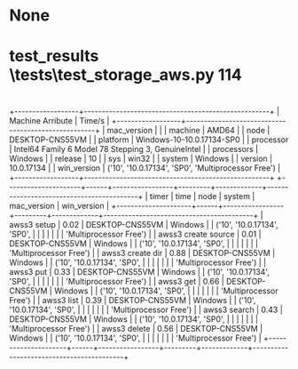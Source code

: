 
# ######################################################################
# None
# test_results \tests\test_storage_aws.py 114
# ######################################################################
+------------------+----------------------------------------------------+
| Machine Arribute | Time/s                                             |
+------------------+----------------------------------------------------+
| mac_version      |                                                    |
| machine          | AMD64                                              |
| node             | DESKTOP-CNS55VM                                    |
| platform         | Windows-10-10.0.17134-SP0                          |
| processor        | Intel64 Family 6 Model 78 Stepping 3, GenuineIntel |
| processors       | Windows                                            |
| release          | 10                                                 |
| sys              | win32                                              |
| system           | Windows                                            |
| version          | 10.0.17134                                         |
| win_version      | ('10', '10.0.17134', 'SP0', 'Multiprocessor Free') |
+------------------+----------------------------------------------------+
+---------------------+------+-----------------+---------+-------------+------------------------------------------+
| timer               | time | node            | system  | mac_version | win_version                              |
+---------------------+------+-----------------+---------+-------------+------------------------------------------+
| awss3 setup         | 0.02 | DESKTOP-CNS55VM | Windows |             | ('10', '10.0.17134', 'SP0',              |
|                     |      |                 |         |             | 'Multiprocessor Free')                   |
| awss3 create source | 0.01 | DESKTOP-CNS55VM | Windows |             | ('10', '10.0.17134', 'SP0',              |
|                     |      |                 |         |             | 'Multiprocessor Free')                   |
| awss3 create dir    | 0.88 | DESKTOP-CNS55VM | Windows |             | ('10', '10.0.17134', 'SP0',              |
|                     |      |                 |         |             | 'Multiprocessor Free')                   |
| awss3 put           | 0.33 | DESKTOP-CNS55VM | Windows |             | ('10', '10.0.17134', 'SP0',              |
|                     |      |                 |         |             | 'Multiprocessor Free')                   |
| awss3 get           | 0.66 | DESKTOP-CNS55VM | Windows |             | ('10', '10.0.17134', 'SP0',              |
|                     |      |                 |         |             | 'Multiprocessor Free')                   |
| awss3 list          | 0.39 | DESKTOP-CNS55VM | Windows |             | ('10', '10.0.17134', 'SP0',              |
|                     |      |                 |         |             | 'Multiprocessor Free')                   |
| awss3 search        | 0.43 | DESKTOP-CNS55VM | Windows |             | ('10', '10.0.17134', 'SP0',              |
|                     |      |                 |         |             | 'Multiprocessor Free')                   |
| awss3 delete        | 0.56 | DESKTOP-CNS55VM | Windows |             | ('10', '10.0.17134', 'SP0',              |
|                     |      |                 |         |             | 'Multiprocessor Free')                   |
+---------------------+------+-----------------+---------+-------------+------------------------------------------+
